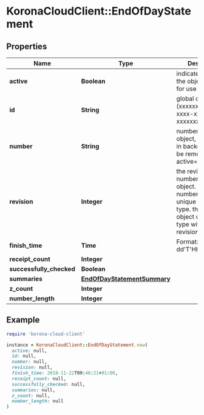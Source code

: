 # KoronaCloudClient::EndOfDayStatement

## Properties

| Name | Type | Description | Notes |
| ---- | ---- | ----------- | ----- |
| **active** | **Boolean** | indicates whether the object is active for use or not | [optional][readonly] |
| **id** | **String** | global object uuid (xxxxxxxx-xxxx-xxxx-xxxx-xxxxxxxxxxxx) | [optional] |
| **number** | **String** | number of the object, like it is set in backoffice; will be removed when active&#x3D;false | [optional] |
| **revision** | **Integer** | the revision number of the object. revision numbers are unique per object-type. there is is no object of the same type with identical revision numbers. | [optional][readonly] |
| **finish_time** | **Time** | Format: yyyy-MM-dd&#39;T&#39;HH:mm:ssXXX | [optional] |
| **receipt_count** | **Integer** |  | [optional] |
| **successfully_checked** | **Boolean** |  | [optional] |
| **summaries** | [**EndOfDayStatementSummary**](EndOfDayStatementSummary.md) |  | [optional] |
| **z_count** | **Integer** |  | [optional] |
| **number_length** | **Integer** |  | [optional] |

## Example

```ruby
require 'korona-cloud-client'

instance = KoronaCloudClient::EndOfDayStatement.new(
  active: null,
  id: null,
  number: null,
  revision: null,
  finish_time: 2018-11-22T09:40:21+01:00,
  receipt_count: null,
  successfully_checked: null,
  summaries: null,
  z_count: null,
  number_length: null
)
```

